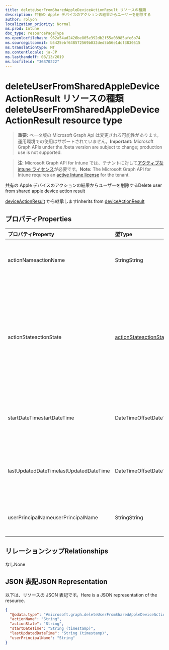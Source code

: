 ```yaml
---
title: deleteUserFromSharedAppleDeviceActionResult リソースの種類
description: 共有の Apple デバイスのアクションの結果からユーザーを削除する
author: rolyon
localization_priority: Normal
ms.prod: Intune
doc_type: resourcePageType
ms.openlocfilehash: 962a54ad2426be805e392db2f55a08985afe6b74
ms.sourcegitcommit: b5425ebf648572569b032ded5b56e1dcf3830515
ms.translationtype: MT
ms.contentlocale: ja-JP
ms.lasthandoff: 08/13/2019
ms.locfileid: "36370222"
---
```

# <a name="deleteuserfromsharedappledeviceactionresult-resource-type"></a><span data-ttu-id="916ec-103">deleteUserFromSharedAppleDeviceActionResult リソースの種類</span><span class="sxs-lookup"><span data-stu-id="916ec-103">deleteUserFromSharedAppleDeviceActionResult resource type</span></span>

> <span data-ttu-id="916ec-104">**重要:** ベータ版の Microsoft Graph Api は変更される可能性があります。運用環境での使用はサポートされていません。</span><span class="sxs-lookup"><span data-stu-id="916ec-104">**Important:** Microsoft Graph APIs under the /beta version are subject to change; production use is not supported.</span></span>

> <span data-ttu-id="916ec-105">**注:** Microsoft Graph API for Intune では、テナントに対して[アクティブな intune ライセンス](https://go.microsoft.com/fwlink/?linkid=839381)が必要です。</span><span class="sxs-lookup"><span data-stu-id="916ec-105">**Note:** The Microsoft Graph API for Intune requires an [active Intune license](https://go.microsoft.com/fwlink/?linkid=839381) for the tenant.</span></span>

<span data-ttu-id="916ec-106">共有の Apple デバイスのアクションの結果からユーザーを削除する</span><span class="sxs-lookup"><span data-stu-id="916ec-106">Delete user from shared apple device action result</span></span>


<span data-ttu-id="916ec-107">[deviceActionResult](../resources/intune-devices-deviceactionresult.md) から継承します</span><span class="sxs-lookup"><span data-stu-id="916ec-107">Inherits from [deviceActionResult](../resources/intune-devices-deviceactionresult.md)</span></span>

## <a name="properties"></a><span data-ttu-id="916ec-108">プロパティ</span><span class="sxs-lookup"><span data-stu-id="916ec-108">Properties</span></span>
|<span data-ttu-id="916ec-109">プロパティ</span><span class="sxs-lookup"><span data-stu-id="916ec-109">Property</span></span>|<span data-ttu-id="916ec-110">型</span><span class="sxs-lookup"><span data-stu-id="916ec-110">Type</span></span>|<span data-ttu-id="916ec-111">説明</span><span class="sxs-lookup"><span data-stu-id="916ec-111">Description</span></span>|
|:---|:---|:---|
|<span data-ttu-id="916ec-112">actionName</span><span class="sxs-lookup"><span data-stu-id="916ec-112">actionName</span></span>|<span data-ttu-id="916ec-113">String</span><span class="sxs-lookup"><span data-stu-id="916ec-113">String</span></span>|<span data-ttu-id="916ec-114">[deviceActionResult](../resources/intune-devices-deviceactionresult.md) から継承されるアクション名</span><span class="sxs-lookup"><span data-stu-id="916ec-114">Action name Inherited from [deviceActionResult](../resources/intune-devices-deviceactionresult.md)</span></span>|
|<span data-ttu-id="916ec-115">actionState</span><span class="sxs-lookup"><span data-stu-id="916ec-115">actionState</span></span>|[<span data-ttu-id="916ec-116">actionState</span><span class="sxs-lookup"><span data-stu-id="916ec-116">actionState</span></span>](../resources/intune-shared-actionstate.md)|<span data-ttu-id="916ec-117">[Deviceactionresult](../resources/intune-devices-deviceactionresult.md)から継承されるアクションの状態。</span><span class="sxs-lookup"><span data-stu-id="916ec-117">State of the action Inherited from [deviceActionResult](../resources/intune-devices-deviceactionresult.md).</span></span> <span data-ttu-id="916ec-118">可能な値は、`none`、`pending`、`canceled`、`active`、`done`、`failed`、`notSupported` です。</span><span class="sxs-lookup"><span data-stu-id="916ec-118">Possible values are: `none`, `pending`, `canceled`, `active`, `done`, `failed`, `notSupported`.</span></span>|
|<span data-ttu-id="916ec-119">startDateTime</span><span class="sxs-lookup"><span data-stu-id="916ec-119">startDateTime</span></span>|<span data-ttu-id="916ec-120">DateTimeOffset</span><span class="sxs-lookup"><span data-stu-id="916ec-120">DateTimeOffset</span></span>|<span data-ttu-id="916ec-121">アクションが開始された時刻。[deviceActionResult](../resources/intune-devices-deviceactionresult.md) から継承。</span><span class="sxs-lookup"><span data-stu-id="916ec-121">Time the action was initiated Inherited from [deviceActionResult](../resources/intune-devices-deviceactionresult.md)</span></span>|
|<span data-ttu-id="916ec-122">lastUpdatedDateTime</span><span class="sxs-lookup"><span data-stu-id="916ec-122">lastUpdatedDateTime</span></span>|<span data-ttu-id="916ec-123">DateTimeOffset</span><span class="sxs-lookup"><span data-stu-id="916ec-123">DateTimeOffset</span></span>|<span data-ttu-id="916ec-124">アクション状態の最終更新時刻 ([deviceActionResult](../resources/intune-devices-deviceactionresult.md) から継承)</span><span class="sxs-lookup"><span data-stu-id="916ec-124">Time the action state was last updated Inherited from [deviceActionResult](../resources/intune-devices-deviceactionresult.md)</span></span>|
|<span data-ttu-id="916ec-125">userPrincipalName</span><span class="sxs-lookup"><span data-stu-id="916ec-125">userPrincipalName</span></span>|<span data-ttu-id="916ec-126">String</span><span class="sxs-lookup"><span data-stu-id="916ec-126">String</span></span>|<span data-ttu-id="916ec-127">削除するユーザーのユーザー プリンシパル名</span><span class="sxs-lookup"><span data-stu-id="916ec-127">User principal name of the user to be deleted</span></span>|

## <a name="relationships"></a><span data-ttu-id="916ec-128">リレーションシップ</span><span class="sxs-lookup"><span data-stu-id="916ec-128">Relationships</span></span>
<span data-ttu-id="916ec-129">なし</span><span class="sxs-lookup"><span data-stu-id="916ec-129">None</span></span>

## <a name="json-representation"></a><span data-ttu-id="916ec-130">JSON 表記</span><span class="sxs-lookup"><span data-stu-id="916ec-130">JSON Representation</span></span>
<span data-ttu-id="916ec-131">以下は、リソースの JSON 表記です。</span><span class="sxs-lookup"><span data-stu-id="916ec-131">Here is a JSON representation of the resource.</span></span>
<!-- {
  "blockType": "resource",
  "@odata.type": "microsoft.graph.deleteUserFromSharedAppleDeviceActionResult"
}
-->
``` json
{
  "@odata.type": "#microsoft.graph.deleteUserFromSharedAppleDeviceActionResult",
  "actionName": "String",
  "actionState": "String",
  "startDateTime": "String (timestamp)",
  "lastUpdatedDateTime": "String (timestamp)",
  "userPrincipalName": "String"
}
```



